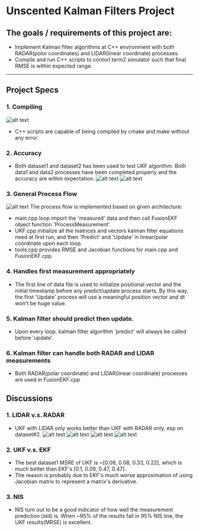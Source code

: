 # Unscented Kalman Filters Project

## The goals / requirements of this project are:

* Implement Kalman filter algorithms at C++ environment with both RADAR(polor coordinates) and LIDAR(linear coordinate) processes.
* Compile and run C++ scripts to contorl term2 simulator such that final RMSE is within expected range. 

[//]: # (Image References)
[image1]: ./UKFdata1Lidar1Radar1.png
[image2]: ./UKFdata2Lidar1Radar1.png
[image3]: ./UKFdata1Lidar1.png
[image4]: ./UKFdata2Lidar1.png
[image5]: ./UKFdata1Radar1.png
[image6]: ./UKFdata2Radar1.png
[image7]: ./GeneralProcessFlow.PNG
[image8]: ./Compile.PNG

---

## Project Specs

### 1. Compiling
![alt text][image8]
* C++ scripts are capable of being compiled by cmake and make without any error.

### 2. Accuracy

* Both dataset1 and dataset2 has been used to test UKF algorithm. Both data1 and data2 processes have been completed properly and the accuracy are within expectation.
![alt text][image1]
![alt text][image2]

### 3. General Process Flow
![alt text][image7]
The process flow is implemented based on given architecture:
* main.cpp loop import the 'measured' data and then call FusionEKF object function 'ProcessMeasurement'.
* UKF.cpp initialize all the matrices and vectors kalman filter equations need at first run, and then 'Predict' and 'Update' in linear/polar coordinate upon each loop.
* tools.cpp provides RMSE and Jacobian functions for main.cpp and FusionEKF.cpp.

### 4. Handles first measurement appropriately
* The first line of data file is used to initialize positional vector and the initial timestamp before any predict/update process starts. By this way, the first 'Update' process will use a meaningful position vector and dt won't be huge value.

### 5. Kalman filter should predict then update.
* Upon every loop, kalman filter algorithm 'predict' will always be called before 'update'.

### 6. Kalman filter can handle both RADAR and LIDAR measurements
* Both RADAR(polar coordinate) and LIDAR(linear coordinate) processes are used in FusionEKF.cpp

## Discussions

### 1. LIDAR v.s. RADAR
* UKF with LIDAR only works better than UKF with RADAR only, esp on dataset#2.
![alt text][image3]
![alt text][image4]
![alt text][image5]
![alt text][image6]

### 2. UKF v.s. EKF
* The best dataset1 MSRE of UKF is ~[0.06, 0.08, 0.33, 0.22], which is much better than EKF's [0.1, 0.09, 0.47, 0.47].
* The reason is probably due to EKF's much worse approximation of using Jacobian matrix to represent a matrix's derivative.

### 3. NIS
* NIS turn out to be a good indicator of how well the measurement prediction (std) is. When ~95% of the results fall in 95% NIS line, the UKF results(MRSE) is excellent.
